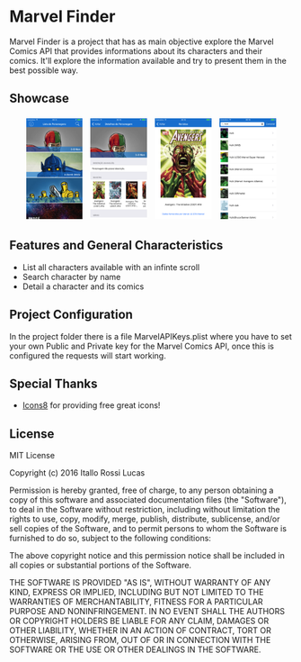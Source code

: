 # Marvel Finder

Marvel Finder is a project that has as main objective explore the Marvel Comics API that provides informations about its characters and their comics. It'll explore the information available and try to present them in the best possible way.

## Showcase

<p align="center">
<img src="showcase/01_character_list.png" align="center" hspace="5" vspace="5" width="20%" height="20%">
<img src="showcase/02_character_detail.png" align="center" hspace="5" vspace="5" width="20%" height="20%">
<img src="showcase/03_collection_detail.png" align="center" hspace="5" vspace="5" width="20%" height="20%">
<img src="showcase/04_character_search.png" align="center" hspace="5" vspace="5" width="20%" height="20%">
</p>

## Features and General Characteristics

 - List all characters available with an infinte scroll
 - Search character by name
 - Detail a character and its comics

## Project Configuration

In the project folder there is a file MarvelAPIKeys.plist where you have to set your own Public and Private key for the Marvel Comics API, once this is configured the requests will start working.

## Special Thanks

 - [Icons8](https://icons8.com/) for providing free great icons!

## License

MIT License

Copyright (c) 2016 Itallo Rossi Lucas

Permission is hereby granted, free of charge, to any person obtaining a copy
of this software and associated documentation files (the "Software"), to deal
in the Software without restriction, including without limitation the rights
to use, copy, modify, merge, publish, distribute, sublicense, and/or sell
copies of the Software, and to permit persons to whom the Software is
furnished to do so, subject to the following conditions:

The above copyright notice and this permission notice shall be included in all
copies or substantial portions of the Software.

THE SOFTWARE IS PROVIDED "AS IS", WITHOUT WARRANTY OF ANY KIND, EXPRESS OR
IMPLIED, INCLUDING BUT NOT LIMITED TO THE WARRANTIES OF MERCHANTABILITY,
FITNESS FOR A PARTICULAR PURPOSE AND NONINFRINGEMENT. IN NO EVENT SHALL THE
AUTHORS OR COPYRIGHT HOLDERS BE LIABLE FOR ANY CLAIM, DAMAGES OR OTHER
LIABILITY, WHETHER IN AN ACTION OF CONTRACT, TORT OR OTHERWISE, ARISING FROM,
OUT OF OR IN CONNECTION WITH THE SOFTWARE OR THE USE OR OTHER DEALINGS IN THE
SOFTWARE.

